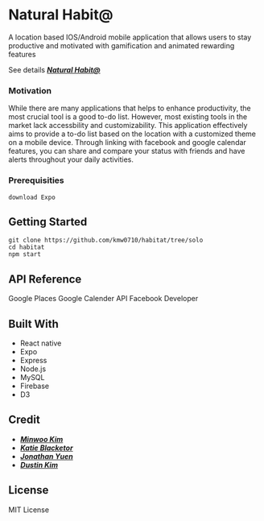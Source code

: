 # Natural Habit@

A location based IOS/Android mobile application that allows users to stay productive and motivated with gamification and animated rewarding features

See details **_[Natural Habit@](https://minwoo.herokuapp.com/#/naturalhabitat)_**
### Motivation

While there are many applications that helps to enhance productivity, the most crucial tool is a good to-do list. However, most existing tools in the market lack accessbility and customizability. This application effectively aims to provide a to-do list based on the location with a customized theme on a mobile device. Through linking with facebook and google calendar features, you can share and compare your status with friends and have alerts throughout your daily activities.

### Prerequisities

```
download Expo
```

## Getting Started


```
git clone https://github.com/kmw0710/habitat/tree/solo
cd habitat
npm start
```

## API Reference

Google Places
Google Calender API
Facebook Developer

## Built With

* React native
* Expo
* Express
* Node.js
* MySQL
* Firebase
* D3

## Credit

* **_[Minwoo Kim](https://github.com/kmw0710)_**
* **_[Katie Blacketor](https://github.com/blackeka)_**
* **_[Jonathan Yuen](https://github.com/lalapro)_**
* **_[Dustin Kim](https://github.com/dustykim)_**

## License

MIT License
